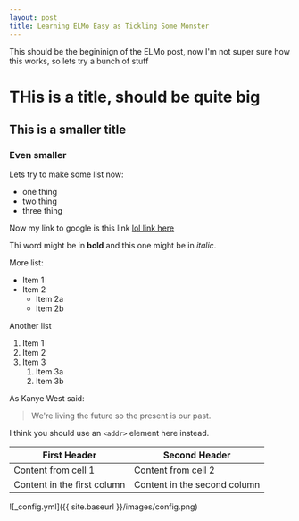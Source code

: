 ```yaml
---
layout: post
title: Learning ELMo Easy as Tickling Some Monster
---
```


This should be the begininign of the ELMo post, now I'm not super sure how this works, so lets try a bunch of stuff


# THis is a title, should be quite big

## This is a smaller title

### Even smaller


Lets try to make some list now:
- one thing
- two thing
- three thing

Now my link to google is this link [lol link here](https://www.google.com/)

Thi word might be in **bold** and this one might be in *italic*.

More list:

* Item 1
* Item 2
  * Item 2a
  * Item 2b

Another list

1. Item 1
1. Item 2
1. Item 3
   1. Item 3a
   1. Item 3b

As Kanye West said:

> We're living the future so
> the present is our past.


I think you should use an
`<addr>` element here instead.


First Header | Second Header
------------ | -------------
Content from cell 1 | Content from cell 2
Content in the first column | Content in the second column

![_config.yml]({{ site.baseurl }}/images/config.png)

